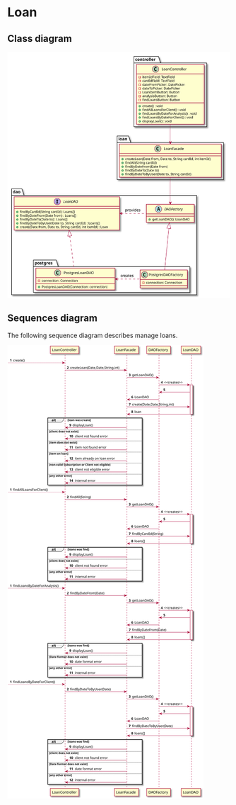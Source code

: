 # Loan

## Class diagram

![Authentication use case class diagram](./loan-class-diagram.svg)


## Sequences diagram

The following sequence diagram describes manage loans.

![Logout sequence diagram](./loan-sequence-diagram.svg)

